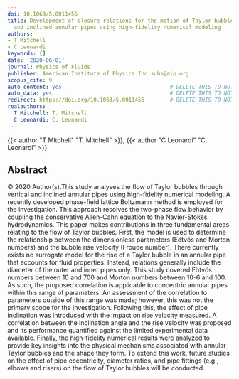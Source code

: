 ```yaml
---
doi: 10.1063/5.0011456
title: Development of closure relations for the motion of Taylor bubbles in vertical
  and inclined annular pipes using high-fidelity numerical modeling
authors:
- T Mitchell
- C Leonardi
keywords: []
date: '2020-06-01'
journal: Physics of Fluids
publisher: American Institute of Physics Inc.subs@aip.org
scopus_cite: 9
auto_content: yes                                  # DELETE THIS TO NOT AUTO GENERATE CONTENT
auto_data: yes                                     # DELETE THIS TO NOT AUTO GENERATE METADATA
redirect: https://doi.org/10.1063/5.0011456        # DELETE THIS TO NOT REDIRECT
realauthors:
  T Mitchell: T. Mitchell
  C Leonardi: C. Leonardi
---
```

{{< author "T Mitchell" "T. Mitchell" >}}, {{< author "C Leonardi" "C. Leonardi" >}}

## Abstract
© 2020 Author(s).This study analyses the flow of Taylor bubbles through vertical and inclined annular pipes using high-fidelity numerical modeling. A recently developed phase-field lattice Boltzmann method is employed for the investigation. This approach resolves the two-phase flow behavior by coupling the conservative Allen-Cahn equation to the Navier-Stokes hydrodynamics. This paper makes contributions in three fundamental areas relating to the flow of Taylor bubbles. First, the model is used to determine the relationship between the dimensionless parameters (Eötvös and Morton numbers) and the bubble rise velocity (Froude number). There currently exists no surrogate model for the rise of a Taylor bubble in an annular pipe that accounts for fluid properties. Instead, relations generally include the diameter of the outer and inner pipes only. This study covered Eötvös numbers between 10 and 700 and Morton numbers between 10-6 and 100. As such, the proposed correlation is applicable to concentric annular pipes within this range of parameters. An assessment of the correlation to parameters outside of this range was made; however, this was not the primary scope for the investigation. Following this, the effect of pipe inclination was introduced with the impact on rise velocity measured. A correlation between the inclination angle and the rise velocity was proposed and its performance quantified against the limited experimental data available. Finally, the high-fidelity numerical results were analyzed to provide key insights into the physical mechanisms associated with annular Taylor bubbles and the shape they form. To extend this work, future studies on the effect of pipe eccentricity, diameter ratios, and pipe fittings (e.g., elbows and risers) on the flow of Taylor bubbles will be conducted.
